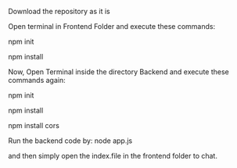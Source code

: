 Download the repository as it is

Open terminal in Frontend Folder and execute these commands: 

npm init

npm install

Now, Open Terminal inside the directory Backend and execute these commands again:

npm init 

npm install

npm install cors

Run the backend code by: node app.js

and then simply open the index.file in the frontend folder to chat. 
